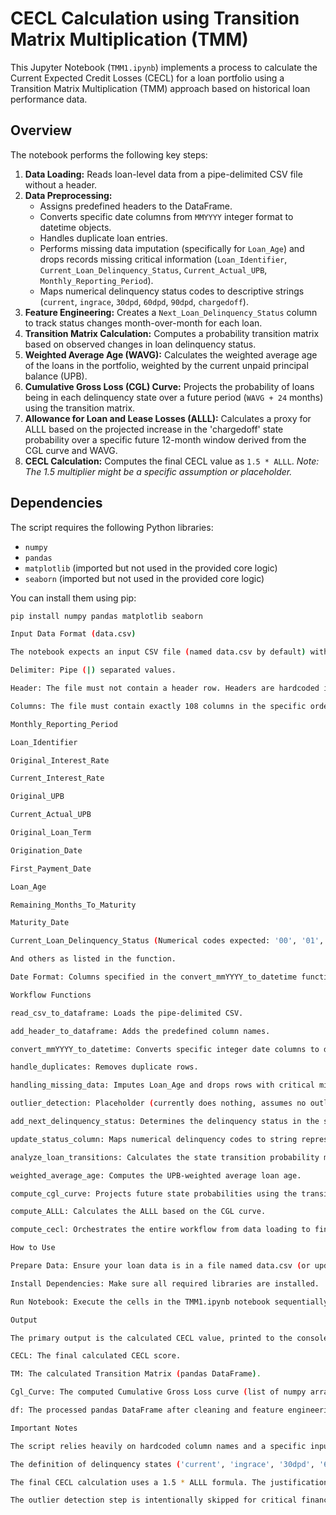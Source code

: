 # CECL Calculation using Transition Matrix Multiplication (TMM)

This Jupyter Notebook (`TMM1.ipynb`) implements a process to calculate the Current Expected Credit Losses (CECL) for a loan portfolio using a Transition Matrix Multiplication (TMM) approach based on historical loan performance data.

## Overview

The notebook performs the following key steps:

1.  **Data Loading:** Reads loan-level data from a pipe-delimited CSV file without a header.
2.  **Data Preprocessing:**
    *   Assigns predefined headers to the DataFrame.
    *   Converts specific date columns from `MMYYYY` integer format to datetime objects.
    *   Handles duplicate loan entries.
    *   Performs missing data imputation (specifically for `Loan_Age`) and drops records missing critical information (`Loan_Identifier`, `Current_Loan_Delinquency_Status`, `Current_Actual_UPB`, `Monthly_Reporting_Period`).
    *   Maps numerical delinquency status codes to descriptive strings (`current`, `ingrace`, `30dpd`, `60dpd`, `90dpd`, `chargedoff`).
3.  **Feature Engineering:** Creates a `Next_Loan_Delinquency_Status` column to track status changes month-over-month for each loan.
4.  **Transition Matrix Calculation:** Computes a probability transition matrix based on observed changes in loan delinquency status.
5.  **Weighted Average Age (WAVG):** Calculates the weighted average age of the loans in the portfolio, weighted by the current unpaid principal balance (UPB).
6.  **Cumulative Gross Loss (CGL) Curve:** Projects the probability of loans being in each delinquency state over a future period (`WAVG + 24` months) using the transition matrix.
7.  **Allowance for Loan and Lease Losses (ALLL):** Calculates a proxy for ALLL based on the projected increase in the 'chargedoff' state probability over a specific future 12-month window derived from the CGL curve and WAVG.
8.  **CECL Calculation:** Computes the final CECL value as `1.5 * ALLL`. *Note: The 1.5 multiplier might be a specific assumption or placeholder.*

## Dependencies

The script requires the following Python libraries:

*   `numpy`
*   `pandas`
*   `matplotlib` (imported but not used in the provided core logic)
*   `seaborn` (imported but not used in the provided core logic)

You can install them using pip:
```bash
pip install numpy pandas matplotlib seaborn

Input Data Format (data.csv)

The notebook expects an input CSV file (named data.csv by default) with the following characteristics:

Delimiter: Pipe (|) separated values.

Header: The file must not contain a header row. Headers are hardcoded in the add_header_to_dataframe function.

Columns: The file must contain exactly 108 columns in the specific order expected by the hardcoded header list in the add_header_to_dataframe function. Key columns used in the calculation include (but are not limited to):

Monthly_Reporting_Period

Loan_Identifier

Original_Interest_Rate

Current_Interest_Rate

Original_UPB

Current_Actual_UPB

Original_Loan_Term

Origination_Date

First_Payment_Date

Loan_Age

Remaining_Months_To_Maturity

Maturity_Date

Current_Loan_Delinquency_Status (Numerical codes expected: '00', '01', '02', '03', '04', etc.)

And others as listed in the function.

Date Format: Columns specified in the convert_mmYYYY_to_datetime function (e.g., Monthly_Reporting_Period, Origination_Date) must be integers in MMYYYY format.

Workflow Functions

read_csv_to_dataframe: Loads the pipe-delimited CSV.

add_header_to_dataframe: Adds the predefined column names.

convert_mmYYYY_to_datetime: Converts specific integer date columns to datetime.

handle_duplicates: Removes duplicate rows.

handling_missing_data: Imputes Loan_Age and drops rows with critical missing values.

outlier_detection: Placeholder (currently does nothing, assumes no outlier removal for critical metrics).

add_next_delinquency_status: Determines the delinquency status in the subsequent month for each loan record.

update_status_column: Maps numerical delinquency codes to string representations ('current', 'ingrace', '30dpd', etc.) and handles missing next statuses by mapping them to 'chargedoff'.

analyze_loan_transitions: Calculates the state transition probability matrix.

weighted_average_age: Computes the UPB-weighted average loan age.

compute_cgl_curve: Projects future state probabilities using the transition matrix.

compute_ALLL: Calculates the ALLL based on the CGL curve.

compute_cecl: Orchestrates the entire workflow from data loading to final CECL calculation.

How to Use

Prepare Data: Ensure your loan data is in a file named data.csv (or update the path in the final cell) and strictly adheres to the specified format (pipe-delimited, no header, correct columns and order, MMYYYY dates).

Install Dependencies: Make sure all required libraries are installed.

Run Notebook: Execute the cells in the TMM1.ipynb notebook sequentially. The final cell will call the compute_cecl function and print the calculated CECL value. Intermediate results like the Transition Matrix (TMM), CGL curve (cgl), and the processed DataFrame (df) are also available.

Output

The primary output is the calculated CECL value, printed to the console by the last cell. The compute_cecl function also returns:

CECL: The final calculated CECL score.

TM: The calculated Transition Matrix (pandas DataFrame).

Cgl_Curve: The computed Cumulative Gross Loss curve (list of numpy arrays).

df: The processed pandas DataFrame after cleaning and feature engineering.

Important Notes

The script relies heavily on hardcoded column names and a specific input data structure. Deviations will likely cause errors.

The definition of delinquency states ('current', 'ingrace', '30dpd', '60dpd', '90dpd', 'chargedoff') is based on the mapping in update_status_column. Any value not explicitly mapped or missing in the 'Next_Loan_Delinquency_Status' is treated as 'chargedoff'.

The final CECL calculation uses a 1.5 * ALLL formula. The justification for the 1.5 multiplier is not provided in the code and may need business context.

The outlier detection step is intentionally skipped for critical financial metrics.
